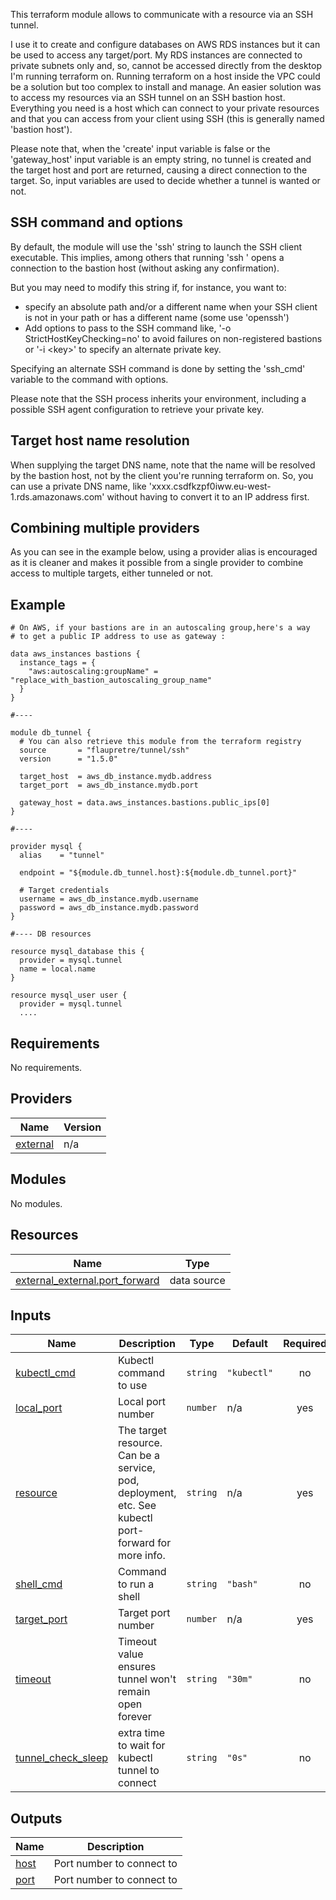 
This terraform module allows to communicate with a resource via an SSH tunnel.

I use it to create and configure databases on AWS RDS instances but it can be
used to access any target/port. My RDS instances
are connected to private subnets only and, so,
cannot be accessed directly from the desktop I'm running terraform on.
Running terraform on a host inside the VPC could be a solution but too complex
to install and manage. An easier solution was to access my resources via
an SSH tunnel on an SSH bastion host. Everything you need is a host which can
connect to your private resources and that you can access from your client using SSH (this is generally named 'bastion host').

Please note that, when the 'create' input variable is false or the 'gateway_host' input variable is an empty string, no tunnel
is created and the target host and port are returned, causing a direct connection to the target. So, input variables are used to decide whether a
tunnel is wanted or not.

## SSH command and options

By default, the module will use the 'ssh' string to launch the SSH client
executable. This implies, among others that running 'ssh <bastion host>'
opens a connection to the bastion host (without asking any confirmation).

But you may need to modify this string if, for instance, you want to:

- specify an absolute path and/or a different name when your SSH client is not in
  your path or has a different name (some use 'openssh')
- Add options to pass to the SSH command like, '-o StrictHostKeyChecking=no'
  to avoid failures on non-registered bastions or '-i \<key>' to specify an
  alternate private key.

Specifying an alternate SSH command is done by setting the 'ssh_cmd' variable
to the command with options.

Please note that the SSH process inherits your environment, including a
possible SSH agent configuration to retrieve your private key.

## Target host name resolution

When supplying the target DNS name, note that the name will be resolved by the
bastion host, not by the client you're running terraform on. So, you can use a private
DNS name, like 'xxxx.csdfkzpf0iww.eu-west-1.rds.amazonaws.com'
without having to convert it to an IP address first.

## Combining multiple providers

As you can see in the example below, using a provider alias is encouraged as
it is cleaner and makes it possible from a single provider to combine access to
multiple targets, either tunneled or not.

## Example

```hcl
# On AWS, if your bastions are in an autoscaling group,here's a way
# to get a public IP address to use as gateway :

data aws_instances bastions {
  instance_tags = {
    "aws:autoscaling:groupName" = "replace_with_bastion_autoscaling_group_name"
  }
}

#----

module db_tunnel {
  # You can also retrieve this module from the terraform registry
  source       = "flaupretre/tunnel/ssh"
  version      = "1.5.0"

  target_host  = aws_db_instance.mydb.address
  target_port  = aws_db_instance.mydb.port

  gateway_host = data.aws_instances.bastions.public_ips[0]
}

#----

provider mysql {
  alias    = "tunnel"

  endpoint = "${module.db_tunnel.host}:${module.db_tunnel.port}"

  # Target credentials
  username = aws_db_instance.mydb.username
  password = aws_db_instance.mydb.password
}

#---- DB resources

resource mysql_database this {
  provider = mysql.tunnel
  name = local.name
}

resource mysql_user user {
  provider = mysql.tunnel
  ....
```

<!-- BEGIN_TF_DOCS -->
## Requirements

No requirements.

## Providers

| Name | Version |
|------|---------|
| <a name="provider_external"></a> [external](#provider\_external) | n/a |

## Modules

No modules.

## Resources

| Name | Type |
|------|------|
| [external_external.port_forward](https://registry.terraform.io/providers/hashicorp/external/latest/docs/data-sources/external) | data source |

## Inputs

| Name | Description | Type | Default | Required |
|------|-------------|------|---------|:--------:|
| <a name="input_kubectl_cmd"></a> [kubectl\_cmd](#input\_kubectl\_cmd) | Kubectl command to use | `string` | `"kubectl"` | no |
| <a name="input_local_port"></a> [local\_port](#input\_local\_port) | Local port number | `number` | n/a | yes |
| <a name="input_resource"></a> [resource](#input\_resource) | The target resource. Can be a service, pod, deployment, etc. See kubectl port-forward for more info. | `string` | n/a | yes |
| <a name="input_shell_cmd"></a> [shell\_cmd](#input\_shell\_cmd) | Command to run a shell | `string` | `"bash"` | no |
| <a name="input_target_port"></a> [target\_port](#input\_target\_port) | Target port number | `number` | n/a | yes |
| <a name="input_timeout"></a> [timeout](#input\_timeout) | Timeout value ensures tunnel won't remain open forever | `string` | `"30m"` | no |
| <a name="input_tunnel_check_sleep"></a> [tunnel\_check\_sleep](#input\_tunnel\_check\_sleep) | extra time to wait for kubectl tunnel to connect | `string` | `"0s"` | no |

## Outputs

| Name | Description |
|------|-------------|
| <a name="output_host"></a> [host](#output\_host) | Port number to connect to |
| <a name="output_port"></a> [port](#output\_port) | Port number to connect to |
<!-- END_TF_DOCS -->